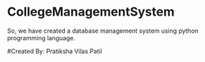 # CollegeManagementSystem
So, we have created a database management system using python programming language.


#Created By: Pratiksha Vilas Patil
